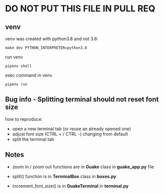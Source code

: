 # DO NOT PUT THIS FILE IN PULL REQ

## venv

venv was created with python3.8 and not 3.6:
```
make dev PYTHON_INTERPRETER=python3.8
```

run venv
```
pipenv shell
```

exec command in venv
```
pipenv run
```

## Bug info - Splitting terminal should not reset font size

how to reproduce:

 - open a new terminal tab (or reuse an already opened one)
 - adjust font size (CTRL + / CTRL -) changing from default
 - split the terminal tab

## Notes

- zoom in / zoom out functions are in **Guake** class in **guake_app.py** file

- split() function is in **TerminalBox** class in **boxes.py**

- increment_font_size() is in **GuakeTerminal** in **terminal.py**

